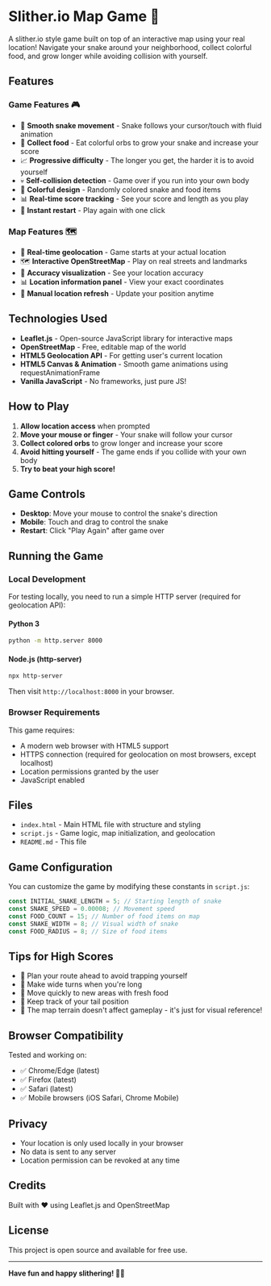 # Slither.io Map Game 🐍

A slither.io style game built on top of an interactive map using your real location! Navigate your snake around your neighborhood, collect colorful food, and grow longer while avoiding collision with yourself.

## Features

### Game Features 🎮

- 🐍 **Smooth snake movement** - Snake follows your cursor/touch with fluid animation
- 🎯 **Collect food** - Eat colorful orbs to grow your snake and increase your score
- 📈 **Progressive difficulty** - The longer you get, the harder it is to avoid yourself
- 💀 **Self-collision detection** - Game over if you run into your own body
- 🎨 **Colorful design** - Randomly colored snake and food items
- 📊 **Real-time score tracking** - See your score and length as you play
- 🔄 **Instant restart** - Play again with one click

### Map Features 🗺️

- 📍 **Real-time geolocation** - Game starts at your actual location
- 🗺️ **Interactive OpenStreetMap** - Play on real streets and landmarks
- 🎯 **Accuracy visualization** - See your location accuracy
- 📊 **Location information panel** - View your exact coordinates
- 🔄 **Manual location refresh** - Update your position anytime

## Technologies Used

- **Leaflet.js** - Open-source JavaScript library for interactive maps
- **OpenStreetMap** - Free, editable map of the world
- **HTML5 Geolocation API** - For getting user's current location
- **HTML5 Canvas & Animation** - Smooth game animations using requestAnimationFrame
- **Vanilla JavaScript** - No frameworks, just pure JS!

## How to Play

1. **Allow location access** when prompted
2. **Move your mouse or finger** - Your snake will follow your cursor
3. **Collect colored orbs** to grow longer and increase your score
4. **Avoid hitting yourself** - The game ends if you collide with your own body
5. **Try to beat your high score!**

## Game Controls

- **Desktop**: Move your mouse to control the snake's direction
- **Mobile**: Touch and drag to control the snake
- **Restart**: Click "Play Again" after game over

## Running the Game

### Local Development

For testing locally, you need to run a simple HTTP server (required for geolocation API):

#### Python 3

```bash
python -m http.server 8000
```

#### Node.js (http-server)

```bash
npx http-server
```

Then visit `http://localhost:8000` in your browser.

### Browser Requirements

This game requires:

- A modern web browser with HTML5 support
- HTTPS connection (required for geolocation on most browsers, except localhost)
- Location permissions granted by the user
- JavaScript enabled

## Files

- `index.html` - Main HTML file with structure and styling
- `script.js` - Game logic, map initialization, and geolocation
- `README.md` - This file

## Game Configuration

You can customize the game by modifying these constants in `script.js`:

```javascript
const INITIAL_SNAKE_LENGTH = 5; // Starting length of snake
const SNAKE_SPEED = 0.00008; // Movement speed
const FOOD_COUNT = 15; // Number of food items on map
const SNAKE_WIDTH = 8; // Visual width of snake
const FOOD_RADIUS = 8; // Size of food items
```

## Tips for High Scores

- 🎯 Plan your route ahead to avoid trapping yourself
- 🐍 Make wide turns when you're long
- 🏃 Move quickly to new areas with fresh food
- 👀 Keep track of your tail position
- 🎨 The map terrain doesn't affect gameplay - it's just for visual reference!

## Browser Compatibility

Tested and working on:

- ✅ Chrome/Edge (latest)
- ✅ Firefox (latest)
- ✅ Safari (latest)
- ✅ Mobile browsers (iOS Safari, Chrome Mobile)

## Privacy

- Your location is only used locally in your browser
- No data is sent to any server
- Location permission can be revoked at any time

## Credits

Built with ❤️ using Leaflet.js and OpenStreetMap

## License

This project is open source and available for free use.

---

**Have fun and happy slithering! 🐍✨**

